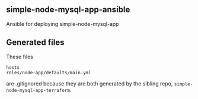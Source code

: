 ## simple-node-mysql-app-ansible

Ansible for deploying simple-node-mysql-app

## Generated files

These files

```
hosts
roles/node-app/defaults/main.yml
```

are .gitignored because they are both generated by the sibling repo, `simple-node-mysql-app-terraform`.
